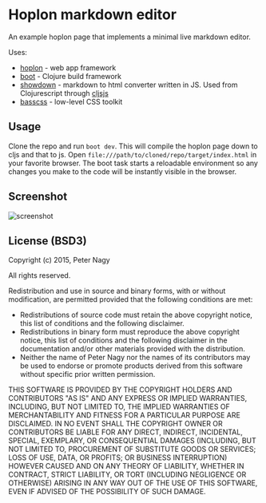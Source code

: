 # Hoplon markdown editor

An example hoplon page that implements a minimal live markdown editor.

Uses:

- [hoplon](https://www.github.com/hoplon/hoplon) - web app framework
- [boot](https://www.github.com/boot-clj/boot) - Clojure build framework
- [showdown](https://github.com/showdownjs/showdown) - markdown to html converter written in JS. Used from Clojurescript through [cljsjs](https://cljsjs.github.io/)
- [basscss](https://github.com/basscss/basscss) - low-level CSS toolkit

## Usage
Clone the repo and run `boot dev`. This will compile the hoplon page down to cljs and that to js. Open `file:///path/to/cloned/repo/target/index.html` in your favorite browser. The boot task starts a reloadable environment so any changes you make to the code will be instantly visible in the browser.

## Screenshot
![screenshot](../img/view.jpg)

## License (BSD3)
Copyright (c) 2015, Peter Nagy 

All rights reserved. 

Redistribution and use in source and binary forms, with or without 
modification, are permitted provided that the following conditions are met: 

 * Redistributions of source code must retain the above copyright notice, 
   this list of conditions and the following disclaimer. 
 * Redistributions in binary form must reproduce the above copyright 
   notice, this list of conditions and the following disclaimer in the 
   documentation and/or other materials provided with the distribution. 
 * Neither the name of Peter Nagy nor the names of its contributors may be 
   used to endorse or promote products derived from this software without 
   specific prior written permission. 

THIS SOFTWARE IS PROVIDED BY THE COPYRIGHT HOLDERS AND CONTRIBUTORS "AS IS" 
AND ANY EXPRESS OR IMPLIED WARRANTIES, INCLUDING, BUT NOT LIMITED TO, THE 
IMPLIED WARRANTIES OF MERCHANTABILITY AND FITNESS FOR A PARTICULAR PURPOSE 
ARE DISCLAIMED. IN NO EVENT SHALL THE COPYRIGHT OWNER OR CONTRIBUTORS BE 
LIABLE FOR ANY DIRECT, INDIRECT, INCIDENTAL, SPECIAL, EXEMPLARY, OR 
CONSEQUENTIAL DAMAGES (INCLUDING, BUT NOT LIMITED TO, PROCUREMENT OF 
SUBSTITUTE GOODS OR SERVICES; LOSS OF USE, DATA, OR PROFITS; OR BUSINESS 
INTERRUPTION) HOWEVER CAUSED AND ON ANY THEORY OF LIABILITY, WHETHER IN 
CONTRACT, STRICT LIABILITY, OR TORT (INCLUDING NEGLIGENCE OR OTHERWISE) 
ARISING IN ANY WAY OUT OF THE USE OF THIS SOFTWARE, EVEN IF ADVISED OF THE 
POSSIBILITY OF SUCH DAMAGE. 
